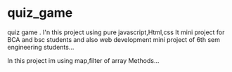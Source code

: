 # quiz_game
 quiz game .
I'n this project using pure javascript,Html,css
It  mini project for BCA and bsc
 students and also web development mini
 project of 6th sem engineering students...

In this project im using map,filter of array
Methods...
